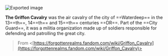 ![Exported image](Exported%20image%2020240725171648-0.octet-stream)
     
**The Griffon Cavalry** was the air cavalry of the city of ==Waterdeep== in the 13==th==, 14==th== and 15==th== centuries ==DR==. Part of the ==City Guard==, it was a militia organization made up of soldiers responsible for defending and patrolling the great city.
 > From <[https://forgottenrealms.fandom.com/wiki/Griffon_Cavalry](https://forgottenrealms.fandom.com/wiki/Griffon_Cavalry)>